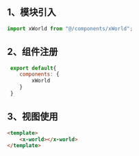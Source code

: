 <!--
 * @Autor: liu_x25@ecidi.com
 * @Date: 2021-11-01 14:38:28
 * @LastEditors: liu_x25@ecidi.com
 * @LastEditTime: 2021-11-01 14:48:38
 * @Description: 
-->
## 1、模块引入
```javascript
import xWorld from "@/components/xWorld";
```
## 2、组件注册
```javascript
 export default{
    components: {
        xWorld
    }   
 }
```
## 3、视图使用
```html
<template>
    <x-world></x-world>
</template>
```


